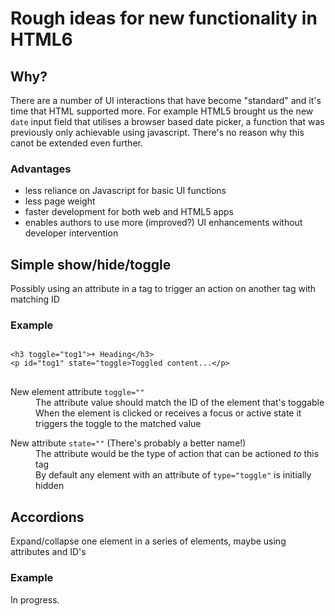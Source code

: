 <h1>Rough ideas for new functionality in HTML6</h1>

<h2>Why?</h2>

<p>There are a number of UI interactions that have become "standard" and it's time that HTML supported more. For example HTML5 brought us the new <code>date</code> input field that utilises a browser based date picker, a function that was previously only achievable using javascript. There's no reason why this canot be extended even further.</p>

<h3>Advantages</h3>
<ul>
<li>less reliance on Javascript for basic UI functions</li>
<li>less page weight</li>
<li>faster development for both web and HTML5 apps</li>
<li>enables authors to use more (improved?) UI enhancements without developer intervention</li>
</ul>

<h2>Simple show/hide/toggle</h2>
<p>Possibly using an attribute in a tag to trigger an action on another tag with matching ID</p>
<h3>Example</h3>
<pre>
<code>
&lt;h3 toggle="tog1"&gt;+ Heading&lt;/h3&gt;
&lt;p id="tog1" state="toggle>Toggled content...&lt;/p&gt;
</code>
</pre>
<dl>
<dt>New element attribute <code>toggle=""</code></dt>
<dd>The attribute value should match the ID of the element that's toggable</dd>
<dd>When the element is clicked or receives a focus or active state it triggers the toggle to the matched value</dd>
</dl>
<dl>
<dt>New attribute <code>state=""</code> (There's probably a better name!)</dt>
<dd>The attribute would be the type of action that can be actioned <em>to</em> this tag</dd>
<dd>By default any element with an attribute of <code>type="toggle"</code> is initially hidden</dd>
</dl>
<h2>Accordions</h2>
<p>Expand/collapse one element in a series of elements, maybe using attributes and ID's</p>
<h3>Example</h3>
<p>In progress.</p>

